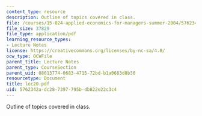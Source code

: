 ```yaml
---
content_type: resource
description: Outline of topics covered in class.
file: /courses/15-024-applied-economics-for-managers-summer-2004/5762342adc287397795bdb822e22c3c4_lec20.pdf
file_size: 37829
file_type: application/pdf
learning_resource_types:
- Lecture Notes
license: https://creativecommons.org/licenses/by-nc-sa/4.0/
ocw_type: OCWFile
parent_title: Lecture Notes
parent_type: CourseSection
parent_uid: 08613774-0683-4715-72bd-b1a0683d8b30
resourcetype: Document
title: lec20.pdf
uid: 5762342a-dc28-7397-795b-db822e22c3c4
---
```

Outline of topics covered in class.